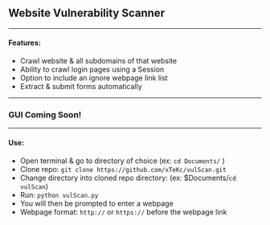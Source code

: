 ## Website Vulnerability Scanner

---

#### Features:

+ Crawl website & all subdomains of that website
+ Ability to crawl login pages using a Session
+ Option to include an ignore webpage link list
+ Extract & submit forms automatically


---

### GUI Coming Soon!

---

#### Use:

+ Open terminal & go to directory of choice (ex: `cd Documents/` )
+ Clone repo: `git clone https://github.com/xTeKc/vulScan.git`
+ Change directory into cloned repo directory: (ex: $Documents/`cd vulScan`)
+ Run: `python vulScan.py`
+ You will then be prompted to enter a webpage
+ Webpage format: `http://` or `https://` before the webpage link